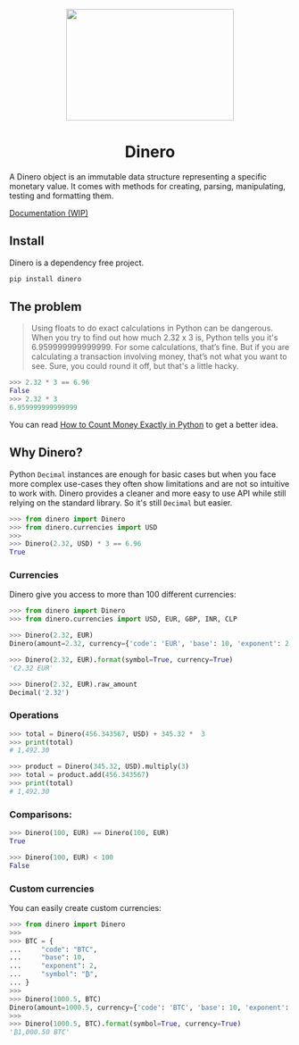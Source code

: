 <p align="center">
  <img width="300" height="200" src="https://media.tenor.com/EWRvErYGzPUAAAAC/bugs-bunny-looney-tunes.gif">
</p>

<h1 align="center">Dinero</h1>

A Dinero object is an immutable data structure representing a specific monetary value. It comes with methods for creating, parsing, manipulating, testing and formatting them.

[Documentation (WIP)](https://wilfredinni.github.io/dinero/)

## Install

Dinero is a dependency free project.

```bash
pip install dinero
```

## The problem

> Using floats to do exact calculations in Python can be dangerous. When you try to find out how much 2.32 x 3 is, Python tells you it's 6.959999999999999. For some calculations, that’s fine. But if you are calculating a transaction involving money, that’s not what you want to see. Sure, you could round it off, but that's a little hacky.

```python
>>> 2.32 * 3 == 6.96
False
>>> 2.32 * 3
6.959999999999999
```

You can read [How to Count Money Exactly in Python](https://learnpython.com/blog/count-money-python/) to get a better idea.

## Why Dinero?

Python `Decimal` instances are enough for basic cases but when you face more complex use-cases they often show limitations and are not so intuitive to work with. Dinero provides a cleaner and more easy to use API while still relying on the standard library. So it's still `Decimal` but easier.

```python
>>> from dinero import Dinero
>>> from dinero.currencies import USD
>>>
>>> Dinero(2.32, USD) * 3 == 6.96
True
```

### Currencies

Dinero give you access to more than 100 different currencies:

```python
>>> from dinero import Dinero
>>> from dinero.currencies import USD, EUR, GBP, INR, CLP
```

```python
>>> Dinero(2.32, EUR)
Dinero(amount=2.32, currency={'code': 'EUR', 'base': 10, 'exponent': 2, 'symbol': '€'})
```

```python
>>> Dinero(2.32, EUR).format(symbol=True, currency=True)
'€2.32 EUR'
```

```python
>>> Dinero(2.32, EUR).raw_amount
Decimal('2.32')
```

### Operations

```python
>>> total = Dinero(456.343567, USD) + 345.32 *  3
>>> print(total)
# 1,492.30
```

```python
>>> product = Dinero(345.32, USD).multiply(3)
>>> total = product.add(456.343567)
>>> print(total)
# 1,492.30
```

### Comparisons:

```python
>>> Dinero(100, EUR) == Dinero(100, EUR)
True
```

```python
>>> Dinero(100, EUR) < 100
False
```

### Custom currencies

You can easily create custom currencies:

```python
>>> from dinero import Dinero
>>>
>>> BTC = {
...     "code": "BTC",
...     "base": 10,
...     "exponent": 2,
...     "symbol": "₿",
... }
>>>
>>> Dinero(1000.5, BTC)
Dinero(amount=1000.5, currency={'code': 'BTC', 'base': 10, 'exponent': 2, 'symbol': '₿'})
>>>
>>> Dinero(1000.5, BTC).format(symbol=True, currency=True)
'₿1,000.50 BTC'
```
